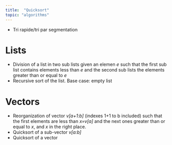 ```yaml
---
title:  "Quicksort"
topic: "algorithms"
---
```


* Tri rapide/tri par segmentation

# Lists
* Division of a list in two sub lists given an elemen *e* such that the first sub list contains elements less than *e* and the second sub lists the elements greater than or equal to *e*
* Recursive sort of the list. Base case: empty list

# Vectors
* Reorganization of vector *v[a+1:b]* (indexes 1+1 to b included) such that the first elements are less than *x=v[a]* and the next ones greater than or equal to *x*, and *x* in the right place.
* Quicksort of a sub-vector *v[a:b]*
* Quicksort of a vector
